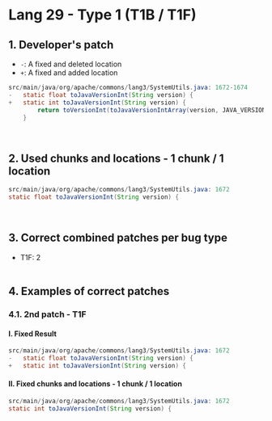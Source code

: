# Lang 29 - Type 1 (T1B / T1F)

## 1. Developer's patch
* `-`: A fixed and deleted location
* `+`: A fixed and added location
```java
src/main/java/org/apache/commons/lang3/SystemUtils.java: 1672-1674
-   static float toJavaVersionInt(String version) {
+   static int toJavaVersionInt(String version) {
        return toVersionInt(toJavaVersionIntArray(version, JAVA_VERSION_TRIM_SIZE));
    }
```
<br>

## 2. Used chunks and locations - 1 chunk / 1 location
```java
src/main/java/org/apache/commons/lang3/SystemUtils.java: 1672
static float toJavaVersionInt(String version) {
```
<br>

## 3. Correct combined patches per bug type
* T1F: 2
<br><br>

## 4. Examples of correct patches
### 4.1. 2nd patch - T1F
#### I. Fixed Result
```java
src/main/java/org/apache/commons/lang3/SystemUtils.java: 1672
-   static float toJavaVersionInt(String version) {
+   static int toJavaVersionInt(String version) {
```

#### II. Fixed chunks and locations - 1 chunk / 1 location
```java
src/main/java/org/apache/commons/lang3/SystemUtils.java: 1672
static int toJavaVersionInt(String version) {
```
<br><br>